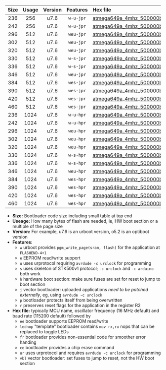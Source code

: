 |Size|Usage|Version|Features|Hex file|
|:-:|:-:|:-:|:-:|:--|
|236|256|u7.6|`w-u-jpr`|[atmega649a_4mhz_500000bps_ur_vbl.hex](https://raw.githubusercontent.com/stefanrueger/urboot/main//atmega649a_4mhz_500000bps_ur_vbl.hex)|
|242|256|u7.6|`w-u-jpr`|[atmega649a_4mhz_500000bps_lednop_ur_vbl.hex](https://raw.githubusercontent.com/stefanrueger/urboot/main//atmega649a_4mhz_500000bps_lednop_ur_vbl.hex)|
|296|512|u7.6|`weu-jpr`|[atmega649a_4mhz_500000bps_ee_ur_vbl.hex](https://raw.githubusercontent.com/stefanrueger/urboot/main//atmega649a_4mhz_500000bps_ee_ur_vbl.hex)|
|302|512|u7.6|`weu-jpr`|[atmega649a_4mhz_500000bps_ee_lednop_ur_vbl.hex](https://raw.githubusercontent.com/stefanrueger/urboot/main//atmega649a_4mhz_500000bps_ee_lednop_ur_vbl.hex)|
|320|512|u7.6|`weu-jpr`|[atmega649a_4mhz_500000bps_ee_lednop_fr_ur_vbl.hex](https://raw.githubusercontent.com/stefanrueger/urboot/main//atmega649a_4mhz_500000bps_ee_lednop_fr_ur_vbl.hex)|
|330|512|u7.6|`w-s-jpr`|[atmega649a_4mhz_500000bps_vbl.hex](https://raw.githubusercontent.com/stefanrueger/urboot/main//atmega649a_4mhz_500000bps_vbl.hex)|
|336|512|u7.6|`w-s-jpr`|[atmega649a_4mhz_500000bps_lednop_vbl.hex](https://raw.githubusercontent.com/stefanrueger/urboot/main//atmega649a_4mhz_500000bps_lednop_vbl.hex)|
|346|512|u7.6|`weu-jpr`|[atmega649a_4mhz_500000bps_ee_lednop_fr_ce_ur_vbl.hex](https://raw.githubusercontent.com/stefanrueger/urboot/main//atmega649a_4mhz_500000bps_ee_lednop_fr_ce_ur_vbl.hex)|
|384|512|u7.6|`wes-jpr`|[atmega649a_4mhz_500000bps_ee_vbl.hex](https://raw.githubusercontent.com/stefanrueger/urboot/main//atmega649a_4mhz_500000bps_ee_vbl.hex)|
|390|512|u7.6|`wes-jpr`|[atmega649a_4mhz_500000bps_ee_lednop_vbl.hex](https://raw.githubusercontent.com/stefanrueger/urboot/main//atmega649a_4mhz_500000bps_ee_lednop_vbl.hex)|
|420|512|u7.6|`wes-jpr`|[atmega649a_4mhz_500000bps_ee_lednop_fr_vbl.hex](https://raw.githubusercontent.com/stefanrueger/urboot/main//atmega649a_4mhz_500000bps_ee_lednop_fr_vbl.hex)|
|460|512|u7.6|`wes-jpr`|[atmega649a_4mhz_500000bps_ee_lednop_fr_ce_vbl.hex](https://raw.githubusercontent.com/stefanrueger/urboot/main//atmega649a_4mhz_500000bps_ee_lednop_fr_ce_vbl.hex)|
|236|1024|u7.6|`w-u-hpr`|[atmega649a_4mhz_500000bps_ur.hex](https://raw.githubusercontent.com/stefanrueger/urboot/main//atmega649a_4mhz_500000bps_ur.hex)|
|242|1024|u7.6|`w-u-hpr`|[atmega649a_4mhz_500000bps_lednop_ur.hex](https://raw.githubusercontent.com/stefanrueger/urboot/main//atmega649a_4mhz_500000bps_lednop_ur.hex)|
|296|1024|u7.6|`weu-hpr`|[atmega649a_4mhz_500000bps_ee_ur.hex](https://raw.githubusercontent.com/stefanrueger/urboot/main//atmega649a_4mhz_500000bps_ee_ur.hex)|
|302|1024|u7.6|`weu-hpr`|[atmega649a_4mhz_500000bps_ee_lednop_ur.hex](https://raw.githubusercontent.com/stefanrueger/urboot/main//atmega649a_4mhz_500000bps_ee_lednop_ur.hex)|
|320|1024|u7.6|`weu-hpr`|[atmega649a_4mhz_500000bps_ee_lednop_fr_ur.hex](https://raw.githubusercontent.com/stefanrueger/urboot/main//atmega649a_4mhz_500000bps_ee_lednop_fr_ur.hex)|
|330|1024|u7.6|`w-s-hpr`|[atmega649a_4mhz_500000bps.hex](https://raw.githubusercontent.com/stefanrueger/urboot/main//atmega649a_4mhz_500000bps.hex)|
|336|1024|u7.6|`w-s-hpr`|[atmega649a_4mhz_500000bps_lednop.hex](https://raw.githubusercontent.com/stefanrueger/urboot/main//atmega649a_4mhz_500000bps_lednop.hex)|
|346|1024|u7.6|`weu-hpr`|[atmega649a_4mhz_500000bps_ee_lednop_fr_ce_ur.hex](https://raw.githubusercontent.com/stefanrueger/urboot/main//atmega649a_4mhz_500000bps_ee_lednop_fr_ce_ur.hex)|
|384|1024|u7.6|`wes-hpr`|[atmega649a_4mhz_500000bps_ee.hex](https://raw.githubusercontent.com/stefanrueger/urboot/main//atmega649a_4mhz_500000bps_ee.hex)|
|390|1024|u7.6|`wes-hpr`|[atmega649a_4mhz_500000bps_ee_lednop.hex](https://raw.githubusercontent.com/stefanrueger/urboot/main//atmega649a_4mhz_500000bps_ee_lednop.hex)|
|420|1024|u7.6|`wes-hpr`|[atmega649a_4mhz_500000bps_ee_lednop_fr.hex](https://raw.githubusercontent.com/stefanrueger/urboot/main//atmega649a_4mhz_500000bps_ee_lednop_fr.hex)|
|460|1024|u7.6|`wes-hpr`|[atmega649a_4mhz_500000bps_ee_lednop_fr_ce.hex](https://raw.githubusercontent.com/stefanrueger/urboot/main//atmega649a_4mhz_500000bps_ee_lednop_fr_ce.hex)|

- **Size:** Bootloader code size including small table at top end
- **Useage:** How many bytes of flash are needed, ie, HW boot section or a multiple of the page size
- **Version:** For example, u7.6 is an urboot version, o5.2 is an optiboot version
- **Features:**
  + `w` urboot provides `pgm_write_page(sram, flash)` for the application at `FLASHEND-4+1`
  + `e` EEPROM read/write support
  + `u` uses urprotocol requiring `avrdude -c urclock` for programming
  + `s` uses skeleton of STK500v1 protocol; `-c urclock` and `-c arduino` both work
  + `h` hardware boot section: make sure fuses are set for reset to jump to boot section
  + `j` vector bootloader: uploaded applications *need to be patched externally*, eg, using `avrdude -c urclock`
  + `p` bootloader protects itself from being overwritten
  + `r` preserves reset flags for the application in the register R2
- **Hex file:** typically MCU name, oscillator frequency (16 MHz default) and baud rate (115200 default) followed by
  + `ee` bootloader supports EEPROM read/write
  + `lednop` "template" bootloader contains `mov rx,rx` nops that can be replaced to toggle LEDs
  + `fr` bootloader provides non-essential code for smoother error handing
  + `ce` bootloader provides a chip erase command
  + `ur` uses urprotocol and requires `avrdude -c urclock` for programming
  + `vbl` vector bootloader: set fuses to jump to reset, not the HW boot section
